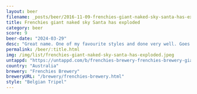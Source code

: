 ```yaml
---
layout: beer
filename: _posts/beer/2016-11-09-frenchies-giant-naked-sky-santa-has-exploded.md
title: Frenchies giant naked sky Santa has exploded
category: beer
score: 9
beer-date: "2024-03-29"
desc: "Great name. One of my favourite styles and done very well. Goes down very easy. Like taking a regular beer and ramping everything up"
permalink: /beer/:title.html
img: /img/list/frenchies-giant-naked-sky-santa-has-exploded.jpeg
untappd: "https://untappd.com/b/frenchies-brewery-frenchies-brewery-giant-naked-sky-santa-has-exploded/5616802"
country: "Australia"
brewery: "Frenchies Brewery"
breweryURL: "/brewery/frenchies-brewery.html"
style: "Belgian Tripel"
---
```

